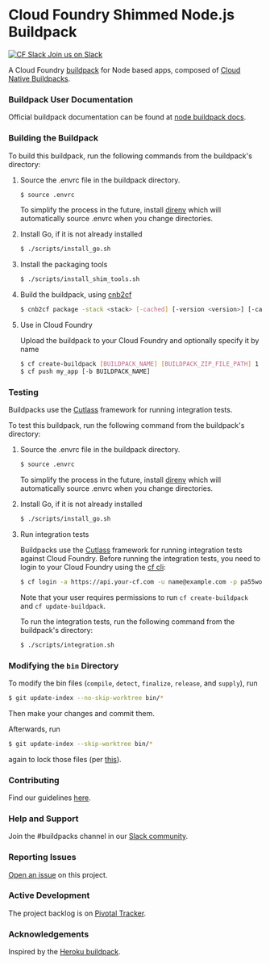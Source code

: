 # Cloud Foundry Shimmed Node.js Buildpack

[![CF Slack](https://www.google.com/s2/favicons?domain=www.slack.com) Join us on Slack](https://cloudfoundry.slack.com/messages/buildpacks/)

A Cloud Foundry [buildpack](http://docs.cloudfoundry.org/buildpacks/) for Node based apps, composed of [Cloud Native Buildpacks](https://buildpacks.io/).

### Buildpack User Documentation

Official buildpack documentation can be found at [node buildpack docs](http://docs.cloudfoundry.org/buildpacks/node/index.html).

### Building the Buildpack

To build this buildpack, run the following commands from the buildpack's directory:

1. Source the .envrc file in the buildpack directory.

   ```bash
   $ source .envrc
   ```
   To simplify the process in the future, install [direnv](https://direnv.net/) which will automatically source .envrc when you change directories.

1. Install Go, if it is not already installed

    ```bash
    $ ./scripts/install_go.sh
    ```

1. Install the packaging tools

    ```bash
    $ ./scripts/install_shim_tools.sh
    ```

1. Build the buildpack, using [cnb2cf](https://github.com/cloudfoundry/cnb2cf#usage)

    ```bash
   $ cnb2cf package -stack <stack> [-cached] [-version <version>] [-cachedir <path to cachedir>]    
    ```

1. Use in Cloud Foundry

   Upload the buildpack to your Cloud Foundry and optionally specify it by name

    ```bash
    $ cf create-buildpack [BUILDPACK_NAME] [BUILDPACK_ZIP_FILE_PATH] 1
    $ cf push my_app [-b BUILDPACK_NAME]
    ```

### Testing

Buildpacks use the [Cutlass](https://github.com/cloudfoundry/libbuildpack/tree/master/cutlass) framework for running integration tests.

To test this buildpack, run the following command from the buildpack's directory:

1. Source the .envrc file in the buildpack directory.

   ```bash
   $ source .envrc
   ```
   To simplify the process in the future, install [direnv](https://direnv.net/) which will automatically source .envrc when you change directories.

1. Install Go, if it is not already installed

    ```bash
    $ ./scripts/install_go.sh
    ```

1. Run integration tests

   Buildpacks use the [Cutlass](https://github.com/cloudfoundry/libbuildpack/tree/master/cutlass) framework for running integration tests against Cloud Foundry. Before running the integration tests, you need to login to your Cloud Foundry using the [cf cli](https://github.com/cloudfoundry/cli):
   
    ```bash
    $ cf login -a https://api.your-cf.com -u name@example.com -p pa55woRD
    ```
    
   Note that your user requires permissions to run `cf create-buildpack` and `cf update-buildpack`. 
   
   To run the integration tests, run the following command from the buildpack's directory:
    
    ```bash
    $ ./scripts/integration.sh
    ```

### Modifying the `bin` Directory
To modify the bin files (`compile`, `detect`, `finalize`, `release`, and `supply`), run
```bash
$ git update-index --no-skip-worktree bin/*
```
Then make your changes and commit them. 

Afterwards, run 
```bash
$ git update-index --skip-worktree bin/*
```
again to lock those files (per [this](https://stackoverflow.com/a/39776107)).

### Contributing

Find our guidelines [here](./CONTRIBUTING.md).

### Help and Support

Join the #buildpacks channel in our [Slack community](http://slack.cloudfoundry.org/).

### Reporting Issues

[Open an issue](https://github.com/cloudfoundry/nodejs-cnb/issues/new) on this project.

### Active Development

The project backlog is on [Pivotal Tracker](https://www.pivotaltracker.com/projects/1042066).

### Acknowledgements

Inspired by the [Heroku buildpack](https://github.com/heroku/heroku-buildpack-nodejs).

